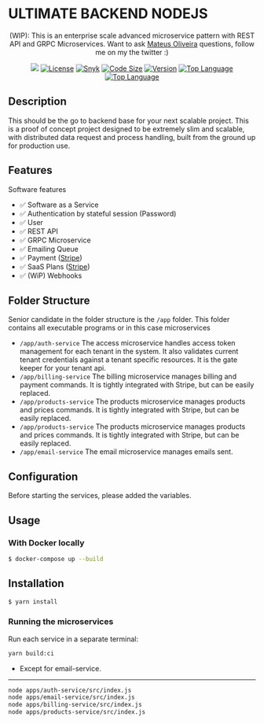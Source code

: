 # ULTIMATE BACKEND NODEJS


<p align="center">  
  <bold>(WIP)</bold>: This is an enterprise scale advanced microservice pattern with REST API and GRPC Microservices. Want to ask <a target="_blank" href="https://twitter.com/Mateussiil">Mateus Oliveira</a> questions, follow me on my the twitter :)
</p>  
    <p align="center">  
</p>  

<p align="center">
<img src="https://opencollective.com/ultimate-backend/tiers/sponsor/badge.svg?label=sponsor&color=brightgreen" />
<a href="https://img.shields.io/github/license/juicycleff/ultimate-backend?style=flat-square" target="_blank"><img src="https://img.shields.io/github/license/juicycleff/ultimate-backend?style=flat-square" alt="License"/></a>  
<a href="https://img.shields.io/snyk/vulnerabilities/github/juicycleff/ultimate-backend?style=flat-square" target="_blank"><img src="https://img.shields.io/snyk/vulnerabilities/github/juicycleff/ultimate-backend?style=flat-square" alt="Snyk"/></a>  
<a href="https://img.shields.io/github/languages/code-size/juicycleff/ultimate-backend?style=flat-square" target="_blank"><img src="https://img.shields.io/github/languages/code-size/juicycleff/ultimate-backend?style=flat-square" alt="Code Size"/></a>  
<a href="https://img.shields.io/github/package-json/v/juicycleff/ultimate-backend?style=flat-square" target="_blank"><img src="https://img.shields.io/github/package-json/v/juicycleff/ultimate-backend?style=flat-square" alt="Version"/></a>  
<a href="https://img.shields.io/github/languages/top/juicycleff/ultimate-backend?style=flat-square" target="_blank"><img src="https://img.shields.io/github/languages/top/juicycleff/ultimate-backend?style=flat-square" alt="Top Language"/></a>  
<a href="https://img.shields.io/codacy/grade/dc460840375d4ac995f5647a5ed10179?style=flat-square" target="_blank"><img src="https://img.shields.io/codacy/grade/dc460840375d4ac995f5647a5ed10179?style=flat-square" alt="Top Language"/></a>  
</p>  

## Description

This should be the go to backend base for your next scalable project. This is a proof of concept project designed to be extremely slim and scalable, with distributed data request and process handling, built from the ground up for production use.

## Features

Software features  

* ✅ Software as a Service  
* ✅ Authentication by stateful session (Password)
* ✅ User  
* ✅ REST API  
* ✅ GRPC Microservice  
* ✅ Emailing Queue  
* ✅ Payment ([Stripe](https://stripe.com/))  
* ✅ SaaS Plans ([Stripe](https://stripe.com/))  
* ✅ (WiP) Webhooks  

## Folder Structure  
Senior candidate in the folder structure is the `/app` folder. This folder contains all executable programs or in this case microservices

 - `/app/auth-service` The access microservice handles access token management for each tenant in the system. It also validates current tenant credentials against a tenant specific resources. It is the gate keeper for your tenant api.
 - `/app/billing-service` The billing microservice manages billing and payment commands. It is tightly integrated with Stripe, but can be easily replaced.
 - `/app/products-service` The products microservice manages products and prices commands. It is tightly integrated with Stripe, but can be easily replaced.
 - `/app/products-service` The products microservice manages products and prices commands. It is tightly integrated with Stripe, but can be easily replaced.
 - `/app/email-service` The email microservice manages emails sent.


## Configuration  

Before starting the services, please added the variables.


## Usage  
### With Docker locally
```bash
$ docker-compose up --build
```

## Installation  

```bash  
$ yarn install
```  

### Running the microservices  

Run each service in a separate terminal:  

```bash  
yarn build:ci
```
* Except for email-service.

---

```bash  
node apps/auth-service/src/index.js  
node apps/email-service/src/index.js  
node apps/billing-service/src/index.js  
node apps/products-service/src/index.js  
```  
